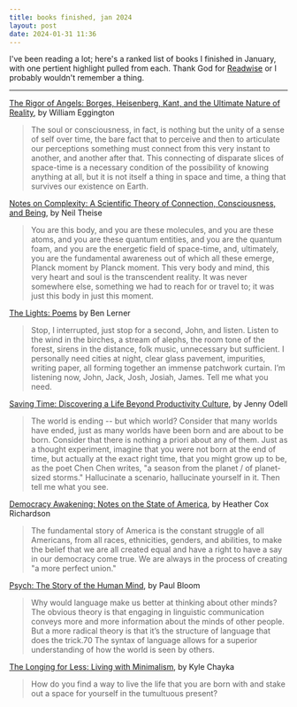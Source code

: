 ```yaml
---
title: books finished, jan 2024
layout: post
date: 2024-01-31 11:36
---
```


I've been reading a lot; here's a ranked list of books I finished in January, with one pertient highlight pulled from each. Thank God for [Readwise](https://readwise.io) or I probably wouldn't remember a thing.

---

[The Rigor of Angels: Borges, Heisenberg, Kant, and the Ultimate Nature of Reality](https://www.amazon.com/Rigor-Angels-Heisenberg-Ultimate-Reality-ebook/dp/B0BNMFDLNK/), by William Eggington

> The soul or consciousness, in fact, is nothing but the unity of a sense of self over time, the bare fact that to perceive and then to articulate our perceptions something must connect from this very instant to another, and another after that. This connecting of disparate slices of space-time is a necessary condition of the possibility of knowing anything at all, but it is not itself a thing in space and time, a thing that survives our existence on Earth.

[Notes on Complexity: A Scientific Theory of Connection, Consciousness, and Being](https://www.amazon.com/Notes-Complexity-Scientific-Connection-Consciousness-ebook/dp/B0B74STY6H/), by Neil Theise

> You are this body, and you are these molecules, and you are these atoms, and you are these quantum entities, and you are the quantum foam, and you are the energetic field of space-time, and, ultimately, you are the fundamental awareness out of which all these emerge, Planck moment by Planck moment. This very body and mind, this very heart and soul is the transcendent reality. It was never somewhere else, something we had to reach for or travel to; it was just this body in just this moment.

[The Lights: Poems](https://www.amazon.com/Lights-Poems-Ben-Lerner/dp/0374279217) by Ben Lerner

> Stop, I interrupted, just stop for a second, John, and listen. Listen to the wind in the birches, a stream of alephs, the room tone of the forest, sirens in the distance, folk music, unnecessary but sufficient. I personally need cities at night, clear glass pavement, impurities, writing paper, all forming together an immense patchwork curtain. I’m listening now, John, Jack, Josh, Josiah, James. Tell me what you need.

[Saving Time: Discovering a Life Beyond Productivity Culture](https://www.amazon.com/Saving-Time-Discovering-Beyond-Clock-ebook/dp/B0B3HY8HGW/), by Jenny Odell

> The world is ending -- but which world? Consider that many worlds have ended, just as many worlds have been born and are about to be born. Consider that there is nothing a priori about any of them. Just as a thought experiment, imagine that you were not born at the end of time, but actually at the exact right time, that you might grow up to be, as the poet Chen Chen writes, "a season from the planet / of planet-sized storms." Hallucinate a scenario, hallucinate yourself in it. Then tell me what you see.

[Democracy Awakening: Notes on the State of America](https://www.amazon.com/Democracy-Awakening-Notes-State-America-ebook/dp/B0BT4QFZRC/), by Heather Cox Richardson

> The fundamental story of America is the constant struggle of all Americans, from all races, ethnicities, genders, and abilities, to make the belief that we are all created equal and have a right to have a say in our democracy come true. We are always in the process of creating "a more perfect union."

[Psych: The Story of the Human Mind](https://www.amazon.com/Psych-Story-Human-Paul-Bloom-ebook/dp/B0B2RRP1ZZ/), by Paul Bloom

> Why would language make us better at thinking about other minds? The obvious theory is that engaging in linguistic communication conveys more and more information about the minds of other people. But a more radical theory is that it’s the structure of language that does the trick.70 The syntax of language allows for a superior understanding of how the world is seen by others.

[The Longing for Less: Living with Minimalism](https://www.amazon.com/Longing-Less-Living-Minimalism-ebook/dp/B07V3N7MPQ/), by Kyle Chayka

> How do you find a way to live the life that you are born with and stake out a space for yourself in the tumultuous present?
